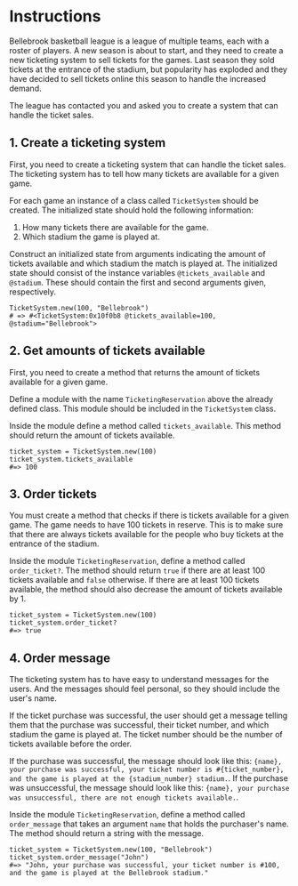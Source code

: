 # Instructions

Bellebrook basketball league is a league of multiple teams, each with a roster of players.
A new season is about to start, and they need to create a new ticketing system to sell tickets for the games.
Last season they sold tickets at the entrance of the stadium, but popularity has exploded and they have decided to sell tickets online this season to handle the increased demand.

The league has contacted you and asked you to create a system that can handle the ticket sales.

## 1. Create a ticketing system

First, you need to create a ticketing system that can handle the ticket sales.
The ticketing system has to tell how many tickets are available for a given game.

For each game an instance of a class called `TicketSystem` should be created.
The initialized state should hold the following information:

1. How many tickets there are available for the game.
2. Which stadium the game is played at.

Construct an initialized state from arguments indicating the amount of tickets available and which stadium the match is played at.
The initialized state should consist of the instance variables `@tickets_available` and `@stadium`.
These should contain the first and second arguments given, respectively.

```crystal
TicketSystem.new(100, "Bellebrook")
# => #<TicketSystem:0x10f0b8 @tickets_available=100, @stadium="Bellebrook">
```

## 2. Get amounts of tickets available

First, you need to create a method that returns the amount of tickets available for a given game.

Define a module with the name `TicketingReservation` above the already defined class.
This module should be included in the `TicketSystem` class.

Inside the module define a method called `tickets_available`.
This method should return the amount of tickets available.

```crystal
ticket_system = TicketSystem.new(100)
ticket_system.tickets_available
#=> 100
```

## 3. Order tickets

You must create a method that checks if there is tickets available for a given game.
The game needs to have 100 tickets in reserve.
This is to make sure that there are always tickets available for the people who buy tickets at the entrance of the stadium.

Inside the module `TicketingReservation`, define a method called `order_ticket?`.
The method should return `true` if there are at least 100 tickets available and `false` otherwise.
If there are at least 100 tickets available, the method should also decrease the amount of tickets available by 1.

```crystal
ticket_system = TicketSystem.new(100)
ticket_system.order_ticket?
#=> true
```

## 4. Order message

The ticketing system has to have easy to understand messages for the users.
And the messages should feel personal, so they should include the user's name.

If the ticket purchase was successful, the user should get a message telling them that the purchase was successful, their ticket number, and which stadium the game is played at.
The ticket number should be the number of tickets available before the order.

If the purchase was successful, the message should look like this: `{name}, your purchase was successful, your ticket number is #{ticket_number}, and the game is played at the {stadium_number} stadium.`.
If the purchase was unsuccessful, the message should look like this: `{name}, your purchase was unsuccessful, there are not enough tickets available.`.

Inside the module `TicketingReservation`, define a method called `order_message` that takes an argument `name` that holds the purchaser's name.
The method should return a string with the message.

```crystal
ticket_system = TicketSystem.new(100, "Bellebrook")
ticket_system.order_message("John")
#=> "John, your purchase was successful, your ticket number is #100, and the game is played at the Bellebrook stadium."
```
